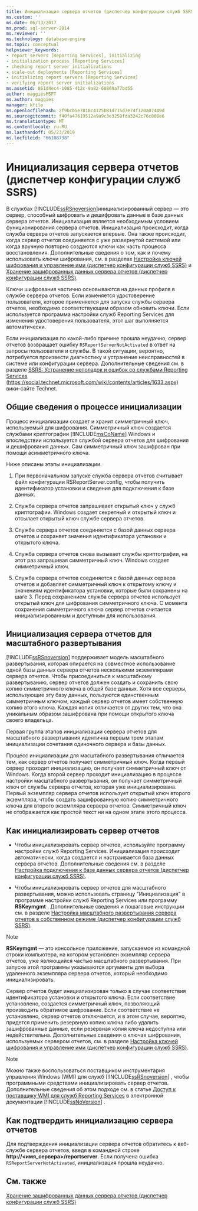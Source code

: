 ```yaml
---
title: Инициализация сервера отчетов (диспетчер конфигурации служб SSRS) | Документы Майкрософт
ms.custom: ''
ms.date: 06/13/2017
ms.prod: sql-server-2014
ms.reviewer: ''
ms.technology: database-engine
ms.topic: conceptual
helpviewer_keywords:
- report servers [Reporting Services], initializing
- initialization process [Reporting Services]
- checking report server initializations
- scale-out deployments [Reporting Services]
- initializing report servers [Reporting Services]
- verifying report server initializations
ms.assetid: 861d4ec4-1085-412c-9a82-68869a77bd55
author: maggiesMSFT
ms.author: maggies
manager: kfile
ms.openlocfilehash: 2f9bcb5e7818c4125b81d715d7e74f120a07449d
ms.sourcegitcommit: f40fa47619512a9a9c3e3258fda3242c76c008e6
ms.translationtype: MT
ms.contentlocale: ru-RU
ms.lasthandoff: 05/23/2019
ms.locfileid: "66108738"
---
```

# <a name="initialize-a-report-server-ssrs-configuration-manager"></a>Инициализация сервера отчетов (диспетчер конфигурации служб SSRS)
  В службах [!INCLUDE[ssRSnoversion](../../includes/ssrsnoversion-md.md)]инициализированный сервер — это сервер, способный шифровать и дешифровать данные в базе данных сервера отчетов. Инициализация является необходимым условием функционирования сервера отчетов. Инициализация происходит, когда служба сервера отчетов запускается впервые. Она также происходит, когда сервер отчетов соединяется с уже развернутой системой или когда вручную повторно создаются ключи как часть процесса восстановления. Дополнительные сведения о том, как и почему использовать ключи шифрования, см. в разделах [Настройка ключей шифрования и управление ими (диспетчер конфигурации служб SSRS)](ssrs-encryption-keys-manage-encryption-keys.md) и [Хранение зашифрованных данных сервера отчетов (диспетчер конфигурации служб SSRS)](ssrs-encryption-keys-store-encrypted-report-server-data.md).  
  
 Ключи шифрования частично основываются на данных профиля в службе сервера отчетов. Если изменяется удостоверение пользователя, которое применяется для запуска службы сервера отчетов, необходимо соответствующим образом обновить ключи. Если используется программа настройки служб Reporting Services для изменения удостоверения пользователя, этот шаг выполняется автоматически.  
  
 Если инициализация по какой-либо причине прошла неудачно, сервер отчетов возвращает ошибку `RSReportServerNotActivated` в ответ на запросы пользователя и службы. В такой ситуации, вероятно, потребуется произвести диагностику и устранение неисправностей в системе или конфигурации сервера. Дополнительные сведения см. в разделе [SSRS: Устранение неполадок и ошибок со службами Reporting Services](https://social.technet.microsoft.com/wiki/contents/articles/1633.aspx) (https://social.technet.microsoft.com/wiki/contents/articles/1633.aspx) вики-сайте Technet.  
  
## <a name="overview-of-the-initialization-process"></a>Общие сведения о процессе инициализации  
 Процесс инициализации создает и хранит симметричный ключ, используемый для шифрования. Симметричный ключ создается службами криптографии [!INCLUDE[msCoName](../../includes/msconame-md.md)] Windows и впоследствии используется службой сервера отчетов для шифрования и дешифрования данных. Сам симметричный ключ зашифрован при помощи асимметричного ключа.  
  
 Ниже описаны этапы инициализации.  
  
1.  При первоначальном запуске служба сервера отчетов считывает файл конфигурации RSReportServer.config, чтобы получить идентификатор установки и сведения для подключения к базе данных.  
  
2.  Служба сервера отчетов запрашивает открытый ключ у служб криптографии. Windows создает секретный и открытый ключ и отсылает открытый ключ службе сервера отчетов.  
  
3.  Служба сервера отчетов соединяется с базой данных сервера отчетов и сохраняет значения идентификатора установки и открытого ключа.  
  
4.  Служба сервера отчетов снова вызывает службы криптографии, на этот раз запрашивая симметричный ключ. Windows создает симметричный ключ.  
  
5.  Служба сервера отчетов соединяется с базой данных сервера отчетов и добавляет симметричный ключ к открытому ключу и значениям идентификатора установки, которые были сохранены на шаге 3. Перед сохранением служба сервера отчетов использует открытый ключ для шифрования симметричного ключа. С момента сохранения симметричного ключа сервер отчетов считается инициализированным и доступным для использования.  
  
## <a name="initializing-a-report-server-for-scale-out-deployment"></a>Инициализация сервера отчетов для масштабного развертывания  
 [!INCLUDE[ssRSnoversion](../../includes/ssrsnoversion-md.md)] поддерживает модель масштабного развертывания, которая опирается на совместное использование одной базы данных сервера отчетов несколькими экземплярами сервера отчетов. Чтобы присоединиться к масштабному развертыванию, сервер отчетов должен создать и сохранить свою копию симметричного ключа в общей базе данных. Хотя все серверы, использующие эту базу данных, пользуются единственным симметричным ключом, каждый сервер отчетов имеет собственную копию этого ключа. Каждая копия отличается от других тем, что она уникальным образом зашифрована при помощи открытого ключа своего владельца.  
  
 Первая группа этапов инициализации сервера отчетов для масштабного развертывания идентична первым трем этапам инициализации сочетания одиночного сервера и базы данных.  
  
 Процесс инициализации для масштабного развертывания отличается тем, как сервер отчетов получает симметричный ключ. Когда первый сервер проходит инициализацию, он получает симметричный ключ от Windows. Когда второй сервер проходит инициализацию в процессе настройки масштабного развертывания, он получает симметричный ключ от службы сервера отчетов, которая уже инициализирована. Первый экземпляр сервера отчетов использует открытый ключ второго экземпляра, чтобы создать зашифрованную копию симметричного ключа для второго экземпляра сервера отчетов. Симметричный ключ не отображается как простой текст ни на одном этапе этого процесса.  
  
## <a name="how-to-initialize-a-report-server"></a>Как инициализировать сервер отчетов  
  
-   Чтобы инициализировать сервер отчетов, используйте программу настройки служб Reporting Services. Инициализация происходит автоматически, когда создается и настраивается база данных сервера отчетов. Дополнительные сведения см. в разделе [Настройка подключения к базе данных сервера отчетов &#40;диспетчер конфигурации служб SSRS&#41;](../../sql-server/install/configure-a-report-server-database-connection-ssrs-configuration-manager.md).  
  
-   Чтобы инициализировать сервер отчетов для масштабного развертывания, можно использовать страницу "Инициализация" в программе настройки служб Reporting Services или программу **RSKeymgmt** . Дополнительные сведения и пошаговые инструкции см. в разделе [Настройка масштабного развертывания сервера отчетов в собственном режиме (диспетчер конфигурации служб SSRS)](configure-a-native-mode-report-server-scale-out-deployment.md).  
  
> [!NOTE]  
>  **RSKeymgmt** — это консольное приложение, запускаемое из командной строки компьютера, на котором установлен экземпляр сервера отчетов, уже являющийся частью масштабного развертывания. При запуске этой программы указываются аргументы для выбора удаленного экземпляра сервера отчетов, который необходимо инициализировать.  
  
 Сервер отчетов будет инициализирован только в случае соответствия идентификатора установки и открытого ключа. Если соответствие установлено, создается симметричный ключ, позволяющий производить обратимое шифрование. Если соответствие не установлено, сервер отчетов отключается, и в этом случае, вероятно, придется применить резервную копию ключа либо удалить зашифрованные данные, если резервная копия ключа недоступна или недействительна. Дополнительные сведения о ключах шифрования, используемых сервером отчетов, см. в разделе [Настройка ключей шифрования и управление ими (диспетчер конфигурации служб SSRS)](ssrs-encryption-keys-manage-encryption-keys.md).  
  
> [!NOTE]  
>  Можно также воспользоваться поставщиком инструментария управления Windows (WMI) для служб [!INCLUDE[ssRSnoversion](../../includes/ssrsnoversion-md.md)] , чтобы программными средствами инициализировать сервер отчетов. Дополнительные сведения об этом подходе см. в статье [Доступ к поставщику WMI для служб Reporting Services](../tools/access-the-reporting-services-wmi-provider.md) в электронной документации [!INCLUDE[ssNoVersion](../../includes/ssnoversion-md.md)] .  
  
## <a name="how-to-confirm-a-report-server-initialization"></a>Как подтвердить инициализацию сервера отчетов  
 Для подтверждения инициализации сервера отчетов обратитесь к веб-службе сервера отчетов, введя в командной строке **http://\<имя_сервера>/reportserver**. Если получена ошибка `RSReportServerNotActivated`, инициализация прошла неудачно.  
  
## <a name="see-also"></a>См. также  
 [Хранение зашифрованных данных сервера отчетов (диспетчер конфигурации служб SSRS)](ssrs-encryption-keys-store-encrypted-report-server-data.md)  
  
  
